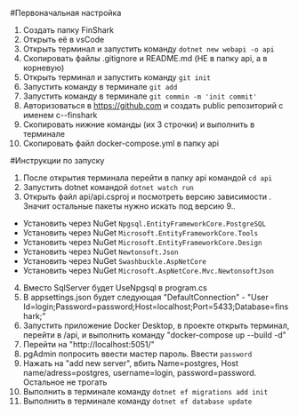 #Первоначальная настройка
1. Создать папку FinShark
2. Открыть её в vsCode
3. Открыть терминал и запустить команду `dotnet new webapi -o api`
4. Скопировать файлы .gitignore и README.md (НЕ в папку api, а в корневую)
5. Открыть терминал и запустить команду `git init`
6. Запустить команду в терминале `git add`
7. Запустить команду в терминале `git commin -m 'init commit'`
8. Авторизоваться в https://github.com и создать public репозиторий с именем c--finshark
9. Скопировать нижние команды (их 3 строчки) и выполнить в терминале
10. Скопировать файл docker-compose.yml в папку api

#Инструкции по запуску
1. После открытия терминала перейти в папку api командой `cd api`
2. Запустить dotnet командой `dotnet watch run`
3. Открыть файл api/api.csproj и посмотреть версию зависимости <PackageReference Include="Microsoft.AspNetCore.OpenApi" Version="9.0.1" />. Значит остальные пакеты нужно искать под версию 9.*.*
-  Установить через NuGet `Npgsql.EntityFrameworkCore.PostgreSQL`
-  Установить через NuGet `Microsoft.EntityFrameworkCore.Tools`
-  Установить через NuGet `Microsoft.EntityFrameworkCore.Design`
-  Установить через NuGet `Newtonsoft.Json`
-  Установить через NuGet `Swashbuckle.AspNetCore`
-  Установить через NuGet `Microsoft.AspNetCore.Mvc.NewtonsoftJson`
4. Вместо SqlServer будет UseNpgsql в program.cs
5. В appsettings.json будет следующая "DefaultConnection" - "User Id=login;Password=password;Host=localhost;Port=5433;Database=finshark;"
5. Запустить приложение Docker Desktop, в проекте открыть терминал, перейти в /api, и выполнить команду "docker-compose up --build -d"
6. Перейти на "http://localhost:5051/"
7. pgAdmin попросить ввести мастер пароль. Ввести `password`
8. Нажать на "add new server", вбить Name=postgres, Host name/adress=postgres, username=login, password=password. Остальное не трогать
9. Выполнить в терминале команду `dotnet ef migrations add init`
10. Выполнить в терминале команду `dotnet ef database update`